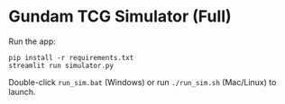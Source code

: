 # Gundam TCG Simulator (Full)

Run the app:
```
pip install -r requirements.txt
streamlit run simulator.py
```

Double-click `run_sim.bat` (Windows) or run `./run_sim.sh` (Mac/Linux) to launch.